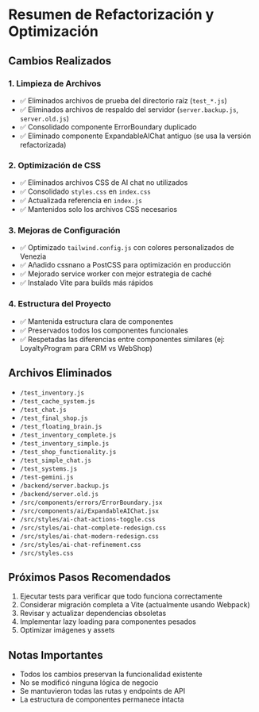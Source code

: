 # Resumen de Refactorización y Optimización

## Cambios Realizados

### 1. Limpieza de Archivos
- ✅ Eliminados archivos de prueba del directorio raíz (`test_*.js`)
- ✅ Eliminados archivos de respaldo del servidor (`server.backup.js`, `server.old.js`)
- ✅ Consolidado componente ErrorBoundary duplicado
- ✅ Eliminado componente ExpandableAIChat antiguo (se usa la versión refactorizada)

### 2. Optimización de CSS
- ✅ Eliminados archivos CSS de AI chat no utilizados
- ✅ Consolidado `styles.css` en `index.css`
- ✅ Actualizada referencia en `index.js`
- ✅ Mantenidos solo los archivos CSS necesarios

### 3. Mejoras de Configuración
- ✅ Optimizado `tailwind.config.js` con colores personalizados de Venezia
- ✅ Añadido cssnano a PostCSS para optimización en producción
- ✅ Mejorado service worker con mejor estrategia de caché
- ✅ Instalado Vite para builds más rápidos

### 4. Estructura del Proyecto
- ✅ Mantenida estructura clara de componentes
- ✅ Preservados todos los componentes funcionales
- ✅ Respetadas las diferencias entre componentes similares (ej: LoyaltyProgram para CRM vs WebShop)

## Archivos Eliminados
- `/test_inventory.js`
- `/test_cache_system.js`
- `/test_chat.js`
- `/test_final_shop.js`
- `/test_floating_brain.js`
- `/test_inventory_complete.js`
- `/test_inventory_simple.js`
- `/test_shop_functionality.js`
- `/test_simple_chat.js`
- `/test_systems.js`
- `/test-gemini.js`
- `/backend/server.backup.js`
- `/backend/server.old.js`
- `/src/components/errors/ErrorBoundary.jsx`
- `/src/components/ai/ExpandableAIChat.jsx`
- `/src/styles/ai-chat-actions-toggle.css`
- `/src/styles/ai-chat-complete-redesign.css`
- `/src/styles/ai-chat-modern-redesign.css`
- `/src/styles/ai-chat-refinement.css`
- `/src/styles.css`

## Próximos Pasos Recomendados
1. Ejecutar tests para verificar que todo funciona correctamente
2. Considerar migración completa a Vite (actualmente usando Webpack)
3. Revisar y actualizar dependencias obsoletas
4. Implementar lazy loading para componentes pesados
5. Optimizar imágenes y assets

## Notas Importantes
- Todos los cambios preservan la funcionalidad existente
- No se modificó ninguna lógica de negocio
- Se mantuvieron todas las rutas y endpoints de API
- La estructura de componentes permanece intacta